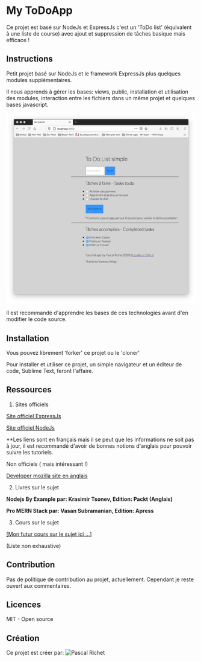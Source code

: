# My ToDoApp

Ce projet est basé sur NodeJs et ExpressJs c'est un 'ToDo list' (équivalent à une liste de course) avec ajout et suppression de tâches basique mais efficace ! 

## Instructions

Petit projet basé sur NodeJs et le framework ExpressJs plus quelques modules supplémentaires. 

Il nous apprends à gérer les bases: views, public, installation et utilisation des modules, interaction entre les fichiers dans un même projet et quelques bases javascript.

<img src="https://github.com/PascalR2014/Node-todo/blob/main/MyToDoApp.png" alt="visuel du projet ToDoApp"/>

Il est recommandé d'apprendre les bases de ces technologies avant d'en modifier le code source.

## Installation

Vous pouvez librement ‘forker' ce projet ou le 'cloner'

Pour installer et utiliser ce projet, un simple navigateur et un éditeur de code, Sublime Text, feront l'affaire.

## Ressources 

1. Sites officiels

<a href="https://expressjs.com/fr/">Site officiel ExpressJs</a>

<a href="https://nodejs.org/fr/">Site officiel NodeJs</a>

**Les liens sont en français mais il se peut que les informations ne soit pas à jour, il est recommandé d'avoir de bonnes notions d'anglais pour pouvoir suivre les tutoriels.

Non officiels ( mais intéressant !)

<a href="https://developer.mozilla.org/en-US/docs/Learn/Server-side/Express_Nodejs/development_environment">Developer mozilla site en anglais</a>

2. Livres sur le sujet

<b>Nodejs By Example par: Krasimir Tsonev, Edition: Packt (Anglais)</b>

<b>Pro MERN Stack par: Vasan Subramanian, Edition: Apress</b>

3. Cours sur le sujet

<a href="">[Mon futur cours sur le sujet ici ...]</a>

(Liste non exhaustive)

## Contribution

Pas de politique de contribution au projet, actuellement.
Cependant je reste ouvert aux commentaires.

## Licences

MIT - Open source

## Création

Ce projet est créer par: ![Pascal Richet](https://github.com/PascalR2014)
